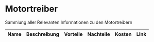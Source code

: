 # Motortreiber
Sammlung aller Relevanten Informationen zu den Motortreibern


| Name | Beschreibung | Vorteile | Nachteile | Kosten | Link | 
| :--: | :----------: | :------: | :-------: | :----: | :--: |
 